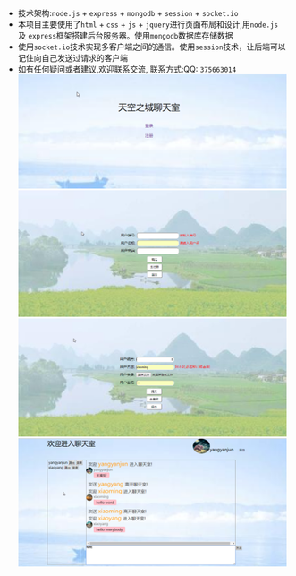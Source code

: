 
* 技术架构:`node.js` + `express` + `mongodb` + `session` + `socket.io`<br />
* 本项目主要使用了`html` + `css` + `js` + `jquery`进行页面布局和设计,用`node.js` 及 `express`框架搭建后台服务器。使用`mongodb`数据库存储数据<br />
* 使用`socket.io`技术实现多客户端之间的通信。使用`session`技术，让后端可以记住向自己发送过请求的客户端<br />
* 如有任何疑问或者建议,欢迎联系交流, 联系方式:QQ: `375663014`
![Image text](https://github.com/yangyanjun/chatroom/blob/master/img-readme/2.png)
![Image text](https://github.com/yangyanjun/chatroom/blob/master/img-readme/4.png)
![Image text](https://github.com/yangyanjun/chatroom/blob/master/img-readme/1.png)
![Image text](https://github.com/yangyanjun/chatroom/blob/master/img-readme/3.png)
